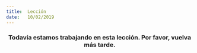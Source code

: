 ```yaml
---
title:  Lección
date:   10/02/2019
---
```


### <center>Todavía estamos trabajando en esta lección. Por favor, vuelva más tarde.</center>